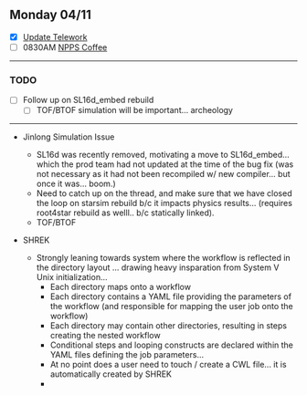 ## Monday 04/11

- [x] [Update Telework](https://docs.google.com/spreadsheets/d/16AZZBiKL1s6eGgH2KFiJPnD8-TjRsC0HYy4Qdmbr358/edit#gid=0)
- [ ] 0830AM [NPPS Coffee](https://bnl.zoomgov.com/j/16157150845?pwd=NXNqTi9ZWEFBKzYwRXQ5U3NXU1dBZz09)

-----------------------------------------

### TODO
- [ ] Follow up on SL16d_embed rebuild
	- [ ] TOF/BTOF simulation will be important... archeology

-----------------------------------------

- Jinlong Simulation Issue
	- SL16d was recently removed, motivating a move to SL16d_embed... which the prod team had not updated at the time of the bug fix (was not necessary as it had not been recompiled w/ new compiler... but once it was... boom.)
	- Need to catch up on the thread, and make sure that we have closed the loop on starsim rebuild b/c it impacts physics results... (requires root4star rebuild as welll.. b/c statically linked).
	- TOF/BTOF 

- SHREK
	- Strongly leaning towards system where the workflow is reflected in the directory layout ... drawing heavy insparation from System V Unix initialization...
		- Each directory maps onto a workflow
		- Each directory contains a YAML file providing the parameters of the workflow (and responsible for mapping the user job onto the workflow)
		- Each directory may contain other directories, resulting in steps creating the nested workflow
		- Conditional steps and looping constructs are declared within the YAML files defining the job parameters...
		- At no point does a user need to touch / create a CWL file... it is automatically created by SHREK
		- 
